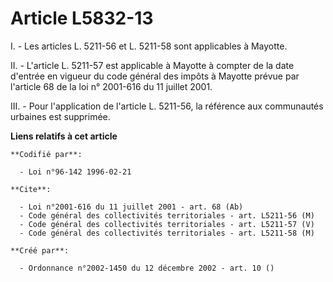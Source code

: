 # Article L5832-13

I. - Les articles L. 5211-56 et L. 5211-58 sont applicables à Mayotte.

II. - L'article L. 5211-57 est applicable à Mayotte à compter de la date d'entrée en vigueur du code général des impôts à
Mayotte prévue par l'article 68 de la loi n° 2001-616 du 11 juillet 2001.

III. - Pour l'application de l'article L. 5211-56, la référence aux communautés urbaines est supprimée.

**Liens relatifs à cet article**

	**Codifié par**:

	  - Loi n°96-142 1996-02-21

	**Cite**:

	  - Loi n°2001-616 du 11 juillet 2001 - art. 68 (Ab)
	  - Code général des collectivités territoriales - art. L5211-56 (M)
	  - Code général des collectivités territoriales - art. L5211-57 (V)
	  - Code général des collectivités territoriales - art. L5211-58 (M)

	**Créé par**:

	  - Ordonnance n°2002-1450 du 12 décembre 2002 - art. 10 ()
